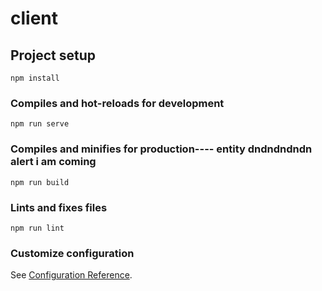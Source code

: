 # client

## Project setup

```
npm install
```

### Compiles and hot-reloads for development

```
npm run serve
```

### Compiles and minifies for production---- entity dndndndndn alert i am coming

```
npm run build
```

### Lints and fixes files

```
npm run lint
```

### Customize configuration

See [Configuration Reference](https://cli.vuejs.org/config/).
